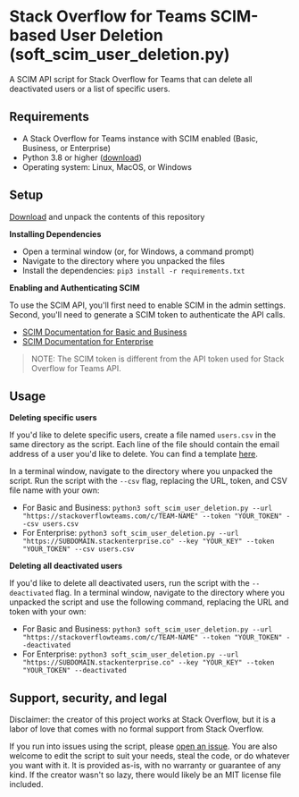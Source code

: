 # Stack Overflow for Teams SCIM-based User Deletion (soft_scim_user_deletion.py)
A SCIM API script for Stack Overflow for Teams that can delete all deactivated users or a list of specific users.


## Requirements
* A Stack Overflow for Teams instance with SCIM enabled (Basic, Business, or Enterprise)
* Python 3.8 or higher ([download](https://www.python.org/downloads/))
* Operating system: Linux, MacOS, or Windows

## Setup

[Download](https://github.com/jklick-so/soft_scim_user_deletion/archive/refs/heads/main.zip) and unpack the contents of this repository

**Installing Dependencies**

* Open a terminal window (or, for Windows, a command prompt)
* Navigate to the directory where you unpacked the files
* Install the dependencies: `pip3 install -r requirements.txt`

**Enabling and Authenticating SCIM**

To use the SCIM API, you'll first need to enable SCIM in the admin settings. Second, you'll need to generate a SCIM token to authenticate the API calls.
- [SCIM Documentation for Basic and Business](https://stackoverflowteams.help/en/articles/4538506-automated-user-provisioning-scim-overview)
- [SCIM Documentation for Enterprise](https://support.stackenterprise.co/support/solutions/articles/22000236123-system-for-cross-domain-identity-management-scim-2-0-support)

> NOTE: The SCIM token is different from the API token used for Stack Overflow for Teams API. 

## Usage

**Deleting specific users**

If you'd like to delete specific users, create a file named `users.csv` in the same directory as the script. Each line of the file should contain the email address of a user you'd like to delete. You can find a template [here](https://github.com/jklick-so/soft_scim_user_deletion/blob/main/Templates/users.csv).

In a terminal window, navigate to the directory where you unpacked the script. Run the script with the `--csv` flag, replacing the URL, token, and CSV file name with your own:
* For Basic and Business: `python3 soft_scim_user_deletion.py --url "https://stackoverflowteams.com/c/TEAM-NAME" --token "YOUR_TOKEN" --csv users.csv`
* For Enterprise: `python3 soft_scim_user_deletion.py --url "https://SUBDOMAIN.stackenterprise.co" --key "YOUR_KEY" --token "YOUR_TOKEN" --csv users.csv`

**Deleting all deactivated users**

If you'd like to delete all deactivated users, run the script with the `--deactivated` flag. In a terminal window, navigate to the directory where you unpacked the script and use the following command, replacing the URL and token with your own:
* For Basic and Business: `python3 soft_scim_user_deletion.py --url "https://stackoverflowteams.com/c/TEAM-NAME" --token "YOUR_TOKEN" --deactivated`
* For Enterprise: `python3 soft_scim_user_deletion.py --url "https://SUBDOMAIN.stackenterprise.co" --key "YOUR_KEY" --token "YOUR_TOKEN" --deactivated`


## Support, security, and legal
Disclaimer: the creator of this project works at Stack Overflow, but it is a labor of love that comes with no formal support from Stack Overflow. 

If you run into issues using the script, please [open an issue](https://github.com/jklick-so/soft_scim_user_deletion/issues). You are also welcome to edit the script to suit your needs, steal the code, or do whatever you want with it. It is provided as-is, with no warranty or guarantee of any kind. If the creator wasn't so lazy, there would likely be an MIT license file included.

